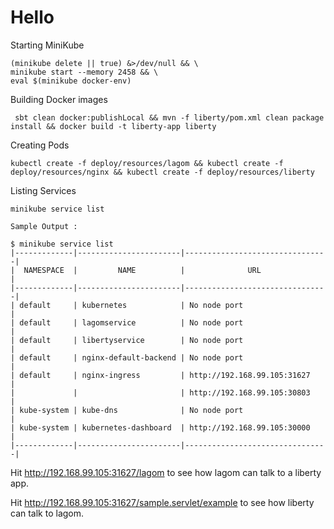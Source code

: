 # Hello

Starting MiniKube

```
(minikube delete || true) &>/dev/null && \
minikube start --memory 2458 && \
eval $(minikube docker-env)

```

Building Docker images 

```
 sbt clean docker:publishLocal && mvn -f liberty/pom.xml clean package install && docker build -t liberty-app liberty
```

Creating Pods

```
kubectl create -f deploy/resources/lagom && kubectl create -f deploy/resources/nginx && kubectl create -f deploy/resources/liberty
```

Listing Services

```
minikube service list

Sample Output : 

$ minikube service list
|-------------|-----------------------|--------------------------------|
|  NAMESPACE  |         NAME          |              URL               |
|-------------|-----------------------|--------------------------------|
| default     | kubernetes            | No node port                   |
| default     | lagomservice          | No node port                   |
| default     | libertyservice        | No node port                   |
| default     | nginx-default-backend | No node port                   |
| default     | nginx-ingress         | http://192.168.99.105:31627    |
|             |                       | http://192.168.99.105:30803    |
| kube-system | kube-dns              | No node port                   |
| kube-system | kubernetes-dashboard  | http://192.168.99.105:30000    |
|-------------|-----------------------|--------------------------------|

```

Hit http://192.168.99.105:31627/lagom to see how lagom can talk to a liberty app.

Hit http://192.168.99.105:31627/sample.servlet/example to see how liberty can talk to lagom.

